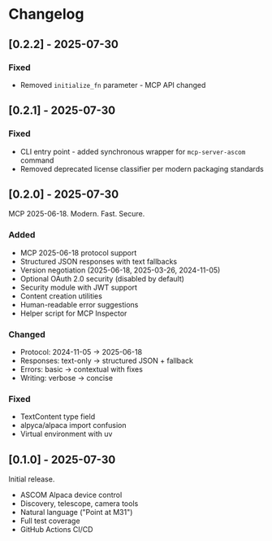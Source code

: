 # Changelog

## [0.2.2] - 2025-07-30

### Fixed
- Removed `initialize_fn` parameter - MCP API changed

## [0.2.1] - 2025-07-30

### Fixed
- CLI entry point - added synchronous wrapper for `mcp-server-ascom` command
- Removed deprecated license classifier per modern packaging standards

## [0.2.0] - 2025-07-30

MCP 2025-06-18. Modern. Fast. Secure.

### Added
- MCP 2025-06-18 protocol support
- Structured JSON responses with text fallbacks
- Version negotiation (2025-06-18, 2025-03-26, 2024-11-05)
- Optional OAuth 2.0 security (disabled by default)
- Security module with JWT support
- Content creation utilities
- Human-readable error suggestions
- Helper script for MCP Inspector

### Changed
- Protocol: 2024-11-05 → 2025-06-18
- Responses: text-only → structured JSON + fallback
- Errors: basic → contextual with fixes
- Writing: verbose → concise

### Fixed
- TextContent type field
- alpyca/alpaca import confusion
- Virtual environment with uv

## [0.1.0] - 2025-07-30

Initial release.

- ASCOM Alpaca device control
- Discovery, telescope, camera tools
- Natural language ("Point at M31")
- Full test coverage
- GitHub Actions CI/CD